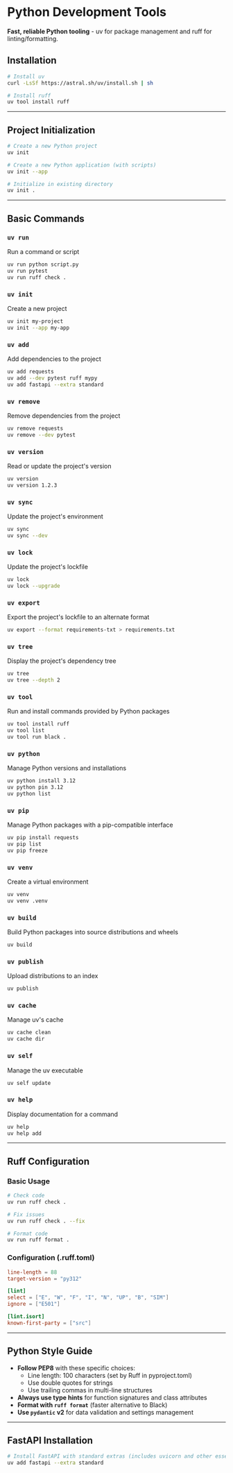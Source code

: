 # Python Development Tools

**Fast, reliable Python tooling** - uv for package management and ruff for linting/formatting.

## Installation

```bash
# Install uv
curl -LsSf https://astral.sh/uv/install.sh | sh

# Install ruff
uv tool install ruff
```

---

## Project Initialization

```bash
# Create a new Python project
uv init

# Create a new Python application (with scripts)
uv init --app

# Initialize in existing directory
uv init .
```

---

## Basic Commands

### `uv run`
Run a command or script
```bash
uv run python script.py
uv run pytest
uv run ruff check .
```

### `uv init`
Create a new project
```bash
uv init my-project
uv init --app my-app
```

### `uv add`
Add dependencies to the project
```bash
uv add requests
uv add --dev pytest ruff mypy
uv add fastapi --extra standard
```

### `uv remove`
Remove dependencies from the project
```bash
uv remove requests
uv remove --dev pytest
```

### `uv version`
Read or update the project's version
```bash
uv version
uv version 1.2.3
```

### `uv sync`
Update the project's environment
```bash
uv sync
uv sync --dev
```

### `uv lock`
Update the project's lockfile
```bash
uv lock
uv lock --upgrade
```

### `uv export`
Export the project's lockfile to an alternate format
```bash
uv export --format requirements-txt > requirements.txt
```

### `uv tree`
Display the project's dependency tree
```bash
uv tree
uv tree --depth 2
```

### `uv tool`
Run and install commands provided by Python packages
```bash
uv tool install ruff
uv tool list
uv tool run black .
```

### `uv python`
Manage Python versions and installations
```bash
uv python install 3.12
uv python pin 3.12
uv python list
```

### `uv pip`
Manage Python packages with a pip-compatible interface
```bash
uv pip install requests
uv pip list
uv pip freeze
```

### `uv venv`
Create a virtual environment
```bash
uv venv
uv venv .venv
```

### `uv build`
Build Python packages into source distributions and wheels
```bash
uv build
```

### `uv publish`
Upload distributions to an index
```bash
uv publish
```

### `uv cache`
Manage uv's cache
```bash
uv cache clean
uv cache dir
```

### `uv self`
Manage the uv executable
```bash
uv self update
```

### `uv help`
Display documentation for a command
```bash
uv help
uv help add
```

---

## Ruff Configuration

### Basic Usage
```bash
# Check code
uv run ruff check .

# Fix issues
uv run ruff check . --fix

# Format code
uv run ruff format .
```

### Configuration (.ruff.toml)
```toml
line-length = 88
target-version = "py312"

[lint]
select = ["E", "W", "F", "I", "N", "UP", "B", "SIM"]
ignore = ["E501"]

[lint.isort]
known-first-party = ["src"]
```

---

## Python Style Guide

- **Follow PEP8** with these specific choices:
  - Line length: 100 characters (set by Ruff in pyproject.toml)
  - Use double quotes for strings
  - Use trailing commas in multi-line structures
- **Always use type hints** for function signatures and class attributes
- **Format with `ruff format`** (faster alternative to Black)
- **Use `pydantic` v2** for data validation and settings management

---

## FastAPI Installation

```bash
# Install FastAPI with standard extras (includes uvicorn and other essentials)
uv add fastapi --extra standard
```
